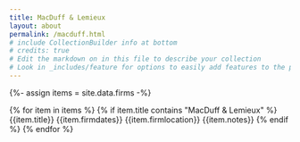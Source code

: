 ```yaml
---
title: MacDuff & Lemieux
layout: about
permalink: /macduff.html
# include CollectionBuilder info at bottom
# credits: true
# Edit the markdown on in this file to describe your collection
# Look in _includes/feature for options to easily add features to the page
---
```


{%- assign items = site.data.firms -%}

{% for item in items %}
{% if item.title contains "MacDuff & Lemieux" %}
{{item.title}}
{{item.firmdates}}
{{item.firmlocation}}
{{item.notes}}
{% endif %}
{% endfor %}